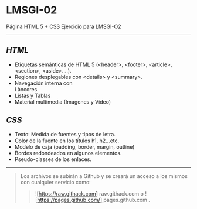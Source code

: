 # LMSGI-02
Página HTML 5 + CSS
Ejercicio para LMSGI-O2
___
## *HTML*
- Etiquetas semánticas de HTML 5 (\<header>, \<footer>, \<article>, \<section>, \<aside>....).
- Regiones desplegables con \<details> y \<summary>.
- Navegación interna con <nav> i àncores
- Listas y Tablas
- Material multimedia (Imagenes y Video)
  
## *CSS*
- Texto: Medida de fuentes y tipos de letra.
- Color de la fuente en los títulos h1, h2...etc.
- Modelo de caja (padding, border, margin, outline)
- Bordes redondeados en algunos elementos.
- Pseudo-classes de los enlaces.

___
 > Los archivos se subirán a Github y se creará un acceso a los mismos con cualquier servicio como:
 >> ![https://raw.githack.com] raw.githack.com o ![https://pages.github.com/] pages.github.com .
 
 
